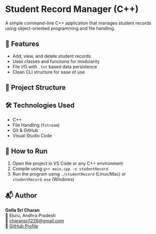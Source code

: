 # Student Record Manager (C++)

A simple command-line C++ application that manages student records using object-oriented programming and file handling.

## 🔧 Features
- Add, view, and delete student records
- Uses classes and functions for modularity
- File I/O with `.txt` based data persistence
- Clean CLI structure for ease of use

## 📁 Project Structure

## 🛠 Technologies Used
- C++
- File Handling (`fstream`)
- Git & GitHub
- Visual Studio Code

## 📌 How to Run
1. Open the project in VS Code or any C++ environment
2. Compile using `g++ main.cpp -o studentRecord`
3. Run the program using `./studentRecord` (Linux/Mac) or `studentRecord.exe` (Windows)

## 📬 Author
**Golla Sri Charan**  
📍 Eluru, Andhra Pradesh  
📧 charansri1226@gmail.com  
🔗 [GitHub Profile](https://github.com/Charan-1226)
